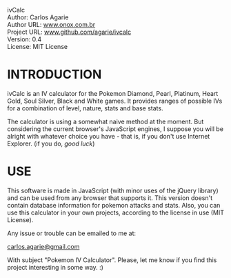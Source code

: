 ivCalc  
Author: Carlos Agarie  
Author URL: www.onox.com.br  
Project URL: www.github.com/agarie/ivcalc  
Version: 0.4  
License: MIT License   

INTRODUCTION
============

ivCalc is an IV calculator for the Pokemon Diamond, Pearl, Platinum, Heart Gold, Soul Silver, Black and White games. It provides ranges of possible IVs for a combination of level, nature, stats and base stats.

The calculator is using a somewhat naive method at the moment. But considering the current browser's JavaScript engines, I suppose you will be alright with whatever choice you have - that is, if you don't use Internet Explorer. (if you do, *good luck*)

USE
===

This software is made in JavaScript (with minor uses of the jQuery library) and can be used from any browser that supports it. This version doesn't contain database information for pokemon attacks and stats. Also, you can use this calculator in your own projects, according to the license in use (MIT License).

Any issue or trouble can be emailed to me at:

carlos.agarie@gmail.com

With subject "Pokemon IV Calculator". Please, let me know if you find this project interesting in some way. :)